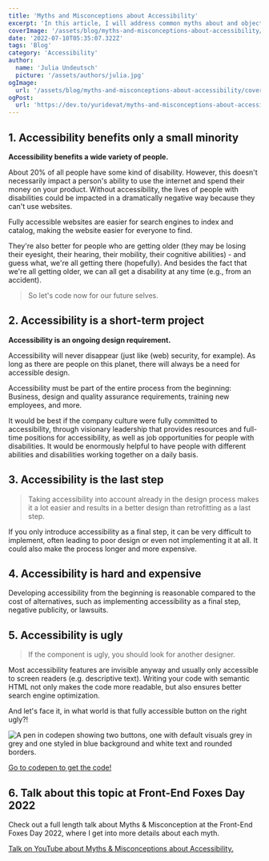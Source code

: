 ```yaml
---
title: 'Myths and Misconceptions about Accessibility'
excerpt: 'In this article, I will address common myths about and objections to accessibility by presenting evidence and examples that debunk them and support reasons for accessibility....'
coverImage: '/assets/blog/myths-and-misconceptions-about-accessibility/cover.png'
date: '2022-07-10T05:35:07.322Z'
tags: 'Blog'
category: 'Accessibility'
author:
  name: 'Julia Undeutsch'
  picture: '/assets/authors/julia.jpg'
ogImage:
  url: '/assets/blog/myths-and-misconceptions-about-accessibility/cover.png'
ogPost:
  url: 'https://dev.to/yuridevat/myths-and-misconceptions-about-accessibility-48ab'
---
```


## 1. Accessibility benefits only a small minority

**Accessibility benefits a wide variety of people.**

About 20% of all people have some kind of disability. However, this doesn't necessarily impact a person's ability to use the internet and spend their money on your product.
Without accessibility, the lives of people with disabilities could be impacted in a dramatically negative way because they can't use websites.

Fully accessible websites are easier for search engines to index and catalog, making the website easier for everyone to find.

They're also better for people who are getting older (they may be losing their eyesight, their hearing, their mobility, their cognitive abilities) - and guess what, we're all getting there (hopefully). And besides the fact that we're all getting older, we can all get a disability at any time (e.g., from an accident).

> So let's code now for our future selves.

## 2. Accessibility is a short-term project

**Accessibility is an ongoing design requirement.**

Accessibility will never disappear (just like (web) security, for example). As long as there are people on this planet, there will always be a need for accessible design.

Accessibility must be part of the entire process from the beginning: Business, design and quality assurance requirements, training new employees, and more.

It would be best if the company culture were fully committed to accessibility, through visionary leadership that provides resources and full-time positions for accessibility, as well as job opportunities for people with disabilities.
It would be enormously helpful to have people with different abilities and disabilities working together on a daily basis.

## 3. Accessibility is the last step

> Taking accessibility into account already in the design process makes it a lot easier and results in a better design than retrofitting as a last step.

If you only introduce accessibility as a final step, it can be very difficult to implement, often leading to poor design or even not implementing it at all. It could also make the process longer and more expensive.

## 4. Accessibility is hard and expensive

Developing accessibility from the beginning is reasonable compared to the cost of alternatives, such as implementing accessibility as a final step, negative publicity, or lawsuits.

## 5. Accessibility is ugly

> If the component is ugly, you should look for another designer.

Most accessibility features are invisible anyway and usually only accessible to screen readers (e.g. descriptive text). Writing your code with semantic HTML not only makes the code more readable, but also ensures better search engine optimization.

And let's face it, in what world is that fully accessible button on the right ugly?!

![A pen in codepen showing two buttons, one with default visuals grey in grey and one styled in blue background and white text and rounded borders.](/assets/blog/myths-and-misconceptions-about-accessibility/image-1.png)

[Go to codepen to get the code!](https://codepen.io/YuriDevAT/pen/eYMzpgw)

## 6. Talk about this topic at Front-End Foxes Day 2022

Check out a full length talk about Myths & Misconception at the Front-End Foxes Day 2022, where I get into more details about each myth.

[Talk on YouTube about Myths & Misconceptions about Accessibility.](https://www.youtube.com/watch?v=9goOuRJMEHY)
